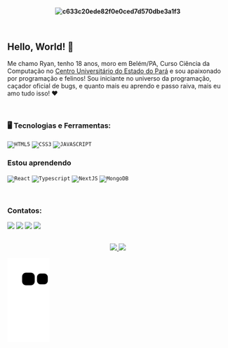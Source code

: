 <h4 align="center">
 
![c633c20ede82f0e0ced7d570dbe3a1f3](https://user-images.githubusercontent.com/70382532/138322189-2db8df52-9dcb-40a0-88a8-c365466bd33d.gif)
 
 </br>
  
## Hello, World! 👋
  
Me chamo Ryan, tenho 18 anos, moro em Belém/PA, Curso Ciência da Computação no [Centro Universitário do Estado do Pará](https://www.cesupa.br/) e sou apaixonado por programação e felinos! Sou iniciante no universo da programação, caçador oficial de bugs, e quanto mais eu aprendo e passo raiva, mais eu amo tudo isso!  ❤

</br>

### 🖥️ Tecnologias e Ferramentas: 
<code><img width="40px" src="https://cdn.jsdelivr.net/gh/devicons/devicon/icons/html5/html5-original-wordmark.svg" title = "HTML5"/></code>
<code><img width="40px" src="https://cdn.jsdelivr.net/gh/devicons/devicon/icons/css3/css3-original-wordmark.svg" title = "CSS3"/></code> 
<code><img width="40px" src="https://cdn.jsdelivr.net/gh/devicons/devicon/icons/javascript/javascript-original.svg" title = "JAVASCRIPT"/></code>

### Estou aprendendo


<code><img width="40px" src="https://cdn.jsdelivr.net/gh/devicons/devicon/icons/react/react-original.svg" title = "React"/></code> 
<code><img width="40px" src="https://cdn.jsdelivr.net/gh/devicons/devicon/icons/typescript/typescript-original.svg" title = "Typescript"/></code>
<code><img width="40px" src="https://cdn.jsdelivr.net/gh/devicons/devicon/icons/nextjs/nextjs-original.svg"  title = "NextJS"/></code>
<code><img width="40px" src="https://cdn.jsdelivr.net/gh/devicons/devicon/icons/mongodb/mongodb-original-wordmark.svg" title = "MongoDB"/></code>







</br>
 
 ### Contatos:

<div>
<a href="https://instagram.com/ryanolivr_" target="_blank"><img src="https://img.shields.io/badge/-Instagram-%23E4405F?style=for-the-badge&logo=instagram&logoColor=white" target="_blank"></a>
<a href="https://www.twitch.tv/ryaanolivr" target="_blank"><img src="https://img.shields.io/badge/Twitch-9146FF?style=for-the-badge&logo=twitch&logoColor=white" target="_blank"></a>
<a href = "mailto:contato.ryanolivr@outlook.com"><img src="https://img.shields.io/badge/Gmail-D14836?style=for-the-badge&logo=gmail&logoColor=white" target="_blank"></a>
<a href="https://www.linkedin.com/in/ryan-oliveira-2096771b4" target="_blank"><img src="https://img.shields.io/badge/-LinkedIn-%230077B5?style=for-the-badge&logo=linkedin&logoColor=white" target="_blank"></a>   
</div>

##

<p align="center">
  <a href="https://github.com/ryanolivrdev">
  <img height="140em" src="https://github-readme-stats.vercel.app/api?username=ryanolivrdev&show_icons=true&theme=dracula&include_all_commits=true&count_private=true"/>
  <img height="140em" src="https://github-readme-stats.vercel.app/api/top-langs/?username=ryanolivrdev&layout=compact&langs_count=7&theme=dracula"/> 
</a>
</p>

![Snake animation](https://github.com/RyanOlivrdev/ryanolivrdev/blob/output/github-contribution-grid-snake.svg) 
 


 
 
